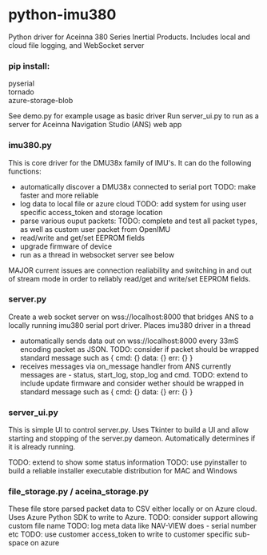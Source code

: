 # python-imu380
Python driver for Aceinna 380 Series Inertial Products.  Includes local and cloud file logging, and WebSocket server

### pip install:
pyserial  
tornado  
azure-storage-blob

See demo.py for example usage as basic driver
Run server_ui.py to run as a server for Aceinna Navigation Studio (ANS) web app

### imu380.py
This is core driver for the DMU38x family of IMU's.  It can do the following functions:

- automatically discover a DMU38x connected to serial port  TODO: make faster and more reliable
- log data to local file or azure cloud TODO: add system for using user specific access_token and storage location
- parse various ouput packets:  TODO: complete and test all packet types, as well as custom user packet from OpenIMU
- read/write and get/set EEPROM fields
- upgrade firmware of device
- run as a thread in websocket server see below

MAJOR current issues are connection realiability and switching in and out of stream mode in order to reliably read/get and write/set EEPROM fields.

### server.py
Create a web socket server on wss://localhost:8000 that bridges ANS to a locally running imu380 serial port driver.  Places imu380 driver in a thread

- automatically sends data out on wss://localhost:8000 every 33mS encoding packet as JSON.  TODO: consider if packet should be wrapped standard message such as { cmd: {} data: {} err: {} }
- receives messages via on_message handler from ANS currently messages are - status, start_log, stop_log and cmd.  TODO: extend to include update firmware and consider wether should be wrapped in standard message such as   { cmd: {} data: {} err: {} }


### server_ui.py

This is simple UI to control server.py.  Uses Tkinter to build a UI and allow starting and stopping of the server.py dameon. Automatically determines if it is already running.

TODO: extend to show some status information
TODO: use pyinstaller to build a reliable installer executable distribution for MAC and Windows


### file_storage.py / aceina_storage.py

These file store parsed packet data to CSV either locally or on Azure cloud.  Uses Azure Python SDK to write to Azure.  TODO: consider support allowing custom file name
TODO: log meta data like NAV-VIEW does - serial number etc
TODO: use customer access_token to write to customer specific sub-space on azure